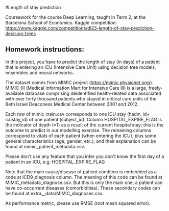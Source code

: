 #Length of stay prediction

Coursework for the course Deep Learning, taught in Term 2, at the Barcelona School of Economics. Kaggle competition: https://www.kaggle.com/competitions/dl23-length-of-stay-prediction-decision-trees

## Homework instructions:

In this project, you have to predict the length of stay (in days) of a patient that is entering an ICU (Intensive Care Unit) using decision tree models, ensembles and neural networks.

The dataset comes from MIMIC project (https://mimic.physionet.org/). MIMIC-III (Medical Information Mart for Intensive Care III) is a large, freely-available database comprising deidentified health-related data associated with over forty thousand patients who stayed in critical care units of the Beth Israel Deaconess Medical Center between 2001 and 2012.

Each row of mimic_train.csv corresponds to one ICU stay (hadm_id+ icustay_id) of one patient (subject_id). Column HOSPITAL_EXPIRE_FLAG is the indicator of death (=1) as a result of the current hospital stay; this is the outcome to predict in our modelling exercise. The remaining columns correspond to vitals of each patient (when entering the ICU), plus some general characteristics (age, gender, etc.), and their explanation can be found at mimic_patient_metadata.csv.

Please don't use any feature that you infer you don't know the first day of a patient in an ICU, e.g. HOSPITAL_EXPIRE_FLAG

Note that the main cause/disease of patient condition is embedded as a code at ICD9_diagnosis column. The meaning of this code can be found at MIMIC_metadata_diagnose.csv. But this is only the main one; a patient can have co-occurrent diseases (comorbidities). These secondary codes can be found at extra__data/MIMIC_diagnoses.csv.

As performance metric, please use RMSE (root mean squared error).
